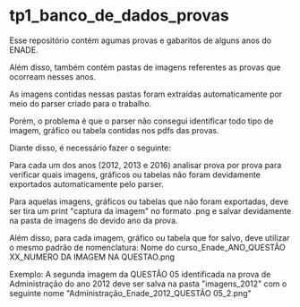 # tp1_banco_de_dados_provas

Esse repositório contém agumas provas e gabaritos de alguns anos do ENADE.

Além disso, também contém pastas de imagens referentes as provas que ocorream nesses anos.

As imagens contidas nessas pastas foram extraídas automaticamente por meio do parser criado para o trabalho.

Porém, o problema é que o parser não consegui identificar todo tipo de imagem, gráfico ou tabela contidas nos pdfs das provas.

Diante disso, é necessário fazer o seguinte:

Para cada um dos anos (2012, 2013 e 2016) analisar prova por prova para verificar quais imagens, gráficos ou tabelas não foram devidamente exportados automaticamente pelo parser. 

Para aquelas imagens, gráficos ou tabelas que não foram exportadas, deve ser tira um print "captura da imagem" no formato .png e salvar devidamente na pasta de imagens do devido ano da prova.

Além disso, para cada imagem, gráfico ou tabela que for salvo, deve utilizar o mesmo padrão de nomenclatura:
Nome do curso_Enade_ANO_QUESTÂO XX_NUMERO DA IMAGEM NA QUESTAO.png

Exemplo: 
A segunda imagem da QUESTÂO 05 identificada na prova de Administração do ano 2012 deve ser salva na pasta "imagens_2012" com o seguinte nome "Administração_Enade_2012_QUESTÃO 05_2.png" 
